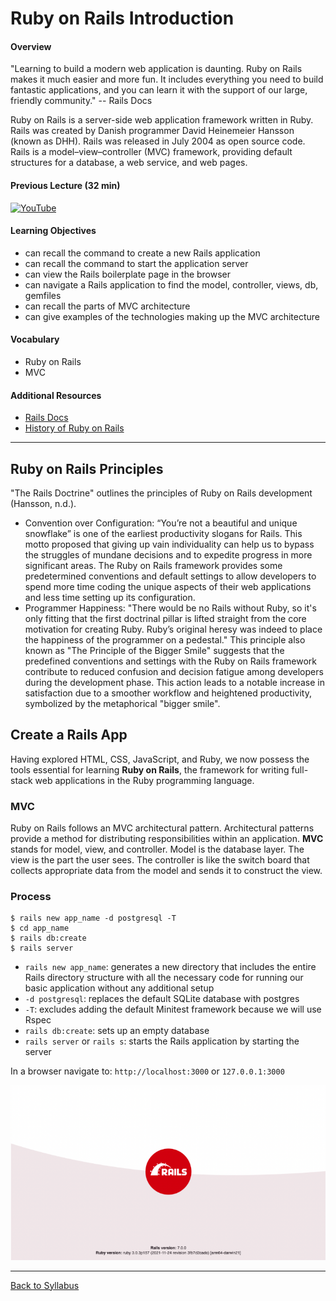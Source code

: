 # Ruby on Rails Introduction

#### Overview
"Learning to build a modern web application is daunting. Ruby on Rails makes it much easier and more fun. It includes everything you need to build fantastic applications, and you can learn it with the support of our large, friendly community." -- Rails Docs

Ruby on Rails is a server-side web application framework written in Ruby. Rails was created by Danish programmer David Heinemeier Hansson (known as DHH). Rails was released in July 2004 as open source code. Rails is a model–view–controller (MVC) framework, providing default structures for a database, a web service, and web pages.

#### Previous Lecture (32 min)
[![YouTube](http://img.youtube.com/vi/STtmWTWhfpk/0.jpg)](https://www.youtube.com/watch?v=STtmWTWhfpk)

#### Learning Objectives
- can recall the command to create a new Rails application
- can recall the command to start the application server
- can view the Rails boilerplate page in the browser
- can navigate a Rails application to find the model, controller, views, db, gemfiles
- can recall the parts of MVC architecture
- can give examples of the technologies making up the MVC architecture

#### Vocabulary
- Ruby on Rails
- MVC

#### Additional Resources
- [Rails Docs](https://rubyonrails.org/)
- [History of Ruby on Rails](https://medium.com/@instaacarma/the-history-of-ruby-on-rails-986ead4e0e0a)

---
## Ruby on Rails Principles
"The Rails Doctrine" outlines the principles of Ruby on Rails development (Hansson, n.d.).  

- Convention over Configuration: “You’re not a beautiful and unique snowflake” is one of the earliest productivity slogans for Rails. This motto proposed that giving up vain individuality can help us to bypass the struggles of mundane decisions and to expedite progress in more significant areas. The Ruby on Rails framework provides some predetermined conventions and default settings to allow developers to spend more time coding the unique aspects of their web applications and less time setting up its configuration. 
- Programmer Happiness: "There would be no Rails without Ruby, so it's only fitting that the first doctrinal pillar is lifted straight from the core motivation for creating Ruby. Ruby’s original heresy was indeed to place the happiness of the programmer on a pedestal." This principle also known as "The Principle of the Bigger Smile" suggests that the predefined conventions and settings with the Ruby on Rails framework contribute to reduced confusion and decision fatigue among developers during the development phase. This action leads to a notable increase in satisfaction due to a smoother workflow and heightened productivity, symbolized by the metaphorical "bigger smile".

## Create a Rails App
Having explored HTML, CSS, JavaScript, and Ruby, we now possess the tools essential for learning **Ruby on Rails**, the framework for writing full-stack web applications in the Ruby programming language.

### MVC
Ruby on Rails follows an MVC architectural pattern. Architectural patterns provide a method for distributing responsibilities within an application. **MVC** stands for model, view, and controller. Model is the database layer. The view is the part the user sees. The controller is like the switch board that collects appropriate data from the model and sends it to construct the view.

### Process
```
$ rails new app_name -d postgresql -T
$ cd app_name
$ rails db:create
$ rails server
```

- `rails new app_name`: generates a new directory that includes the entire Rails directory structure with all the necessary code for running our basic application without any additional setup
- `-d postgresql`: replaces the default SQLite database with postgres
- `-T`: excludes adding the default Minitest framework because we will use Rspec
- `rails db:create`: sets up an empty database
- `rails server` or `rails s`: starts the Rails application by starting the server

In a browser navigate to:
`http://localhost:3000`
or
`127.0.0.1:3000`

![Rails Boilerplate](./assets/rails-default-view.png)


---
[Back to Syllabus](../README.md#unit-five-intro-to-postgres-and-ruby-on-rails-models)
